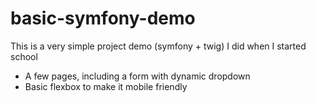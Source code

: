 # basic-symfony-demo

This is a very simple project demo (symfony + twig) I did when I started school <br>
- A few pages, including a form with dynamic dropdown <br>
- Basic flexbox to make it mobile friendly <br>
